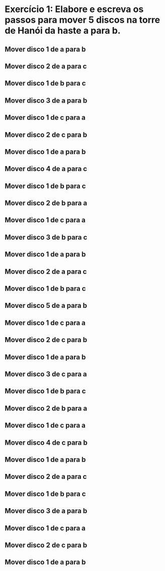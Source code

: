 # Exercício 1:  Elabore e escreva os passos para mover 5 discos na torre de Hanói da haste a para b.

## Mover disco 1 de a para b
## Mover disco 2 de a para c
## Mover disco 1 de b para c
## Mover disco 3 de a para b
## Mover disco 1 de c para a
## Mover disco 2 de c para b
## Mover disco 1 de a para b
## Mover disco 4 de a para c
## Mover disco 1 de b para c
## Mover disco 2 de b para a
## Mover disco 1 de c para a
## Mover disco 3 de b para c
## Mover disco 1 de a para b
## Mover disco 2 de a para c
## Mover disco 1 de b para c
## Mover disco 5 de a para b
## Mover disco 1 de c para a
## Mover disco 2 de c para b
## Mover disco 1 de a para b
## Mover disco 3 de c para a
## Mover disco 1 de b para c
## Mover disco 2 de b para a
## Mover disco 1 de c para a
## Mover disco 4 de c para b
## Mover disco 1 de a para b
## Mover disco 2 de a para c
## Mover disco 1 de b para c
## Mover disco 3 de a para b
## Mover disco 1 de c para a
## Mover disco 2 de c para b
## Mover disco 1 de a para b